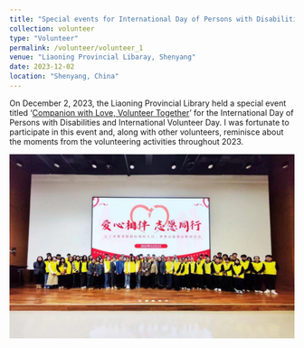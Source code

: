```yaml
---
title: "Special events for International Day of Persons with Disabilities and International Volunteer Day"
collection: volunteer
type: "Volunteer"
permalink: /volunteer/volunteer_1
venue: "Liaoning Provincial Libaray, Shenyang"
date: 2023-12-02
location: "Shenyang, China"
---
```


On December 2, 2023, the Liaoning Provincial Library held a special event titled ‘[Companion with Love, Volunteer Together](https://mp.weixin.qq.com/s/LgkS9reFn8bq5pzP5bwIkw)’ for the International Day of Persons with Disabilities and International Volunteer Day. I was fortunate to participate in this event and, along with other volunteers, reminisce about the moments from the volunteering activities throughout 2023.

![Picture](https://github.com/neisakutou/ningzuotao.github.io/blob/master/_volunteer/imgs/volunteer_1_1.jpg?raw=true)

